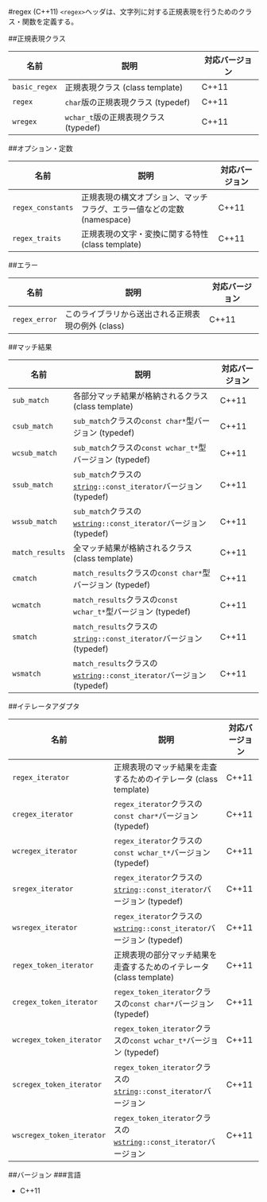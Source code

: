 #regex (C++11)
`<regex>`ヘッダは、文字列に対する正規表現を行うためのクラス・関数を定義する。

##正規表現クラス

| 名前              | 説明                                  | 対応バージョン |
|-------------------|---------------------------------------|-------|
| `basic_regex`     | 正規表現クラス (class template)       | C++11 |
| `regex`           | `char`版の正規表現クラス (typedef)    | C++11 |
| `wregex`          | `wchar_t`版の正規表現クラス (typedef) | C++11 |


##オプション・定数

| 名前              | 説明                                  | 対応バージョン |
|-------------------|---------------------------------------|-------|
| `regex_constants` | 正規表現の構文オプション、マッチフラグ、エラー値などの定数 (namespace) | C++11 |
| `regex_traits`    | 正規表現の文字・変換に関する特性 (class template)                      | C++11 |


##エラー

| 名前              | 説明                                               | 対応バージョン |
|-------------------|----------------------------------------------------|-------|
| `regex_error`     | このライブラリから送出される正規表現の例外 (class) | C++11 |


##マッチ結果

| 名前              | 説明                                                                   | 対応バージョン |
|-------------------|------------------------------------------------------------------------|-------|
| `sub_match`       | 各部分マッチ結果が格納されるクラス (class template)                    | C++11 |
| `csub_match`      | `sub_match`クラスの`const char*`型バージョン (typedef)                 | C++11 |
| `wcsub_match`     | `sub_match`クラスの`const wchar_t*`型バージョン (typedef)              | C++11 |
| `ssub_match`      | `sub_match`クラスの[`string`](/reference/string/basic_string.md)`::const_iterator`バージョン (typedef) | C++11 |
| `wssub_match`     | `sub_match`クラスの[`wstring`](/reference/string/basic_string.md)`::const_iterator`バージョン (typedef) | C++11 |
| `match_results`   | 全マッチ結果が格納されるクラス (class template)                        | C++11 |
| `cmatch`          | `match_results`クラスの`const char*`型バージョン (typedef)             | C++11 |
| `wcmatch`         | `match_results`クラスの`const wchar_t*`型バージョン (typedef)          | C++11 |
| `smatch`          | `match_results`クラスの[`string`](/reference/string/basic_string.md)`::const_iterator`バージョン (typedef) | C++11 |
| `wsmatch`         | `match_results`クラスの[`wstring`](/reference/string/basic_string.md)`::const_iterator`バージョン (typedef) | C++11 |

##イテレータアダプタ

| 名前              | 説明                                                                   | 対応バージョン |
|-------------------|------------------------------------------------------------------------|-------|
| `regex_iterator`  | 正規表現のマッチ結果を走査するためのイテレータ (class template)        | C++11 |
| `cregex_iterator` | `regex_iterator`クラスの`const char*`バージョン (typedef)              | C++11 |
| `wcregex_iterator` | `regex_iterator`クラスの`const wchar_t*`バージョン (typedef)          | C++11 |
| `sregex_iterator`  | `regex_iterator`クラスの[`string`](/reference/string/basic_string.md)`::const_iterator`バージョン (typedef) | C++11 |
| `wsregex_iterator`  | `regex_iterator`クラスの[`wstring`](/reference/string/basic_string.md)`::const_iterator`バージョン (typedef) | C++11 |
| `regex_token_iterator`   | 正規表現の部分マッチ結果を走査するためのイテレータ (class template) | C++11 |
| `cregex_token_iterator`  | `regex_token_iterator`クラスの`const char*`バージョン (typedef)     | C++11 |
| `wcregex_token_iterator` | `regex_token_iterator`クラスの`const wchar_t*`バージョン (typedef)  | C++11 |
| `scregex_token_iterator` | `regex_token_iterator`クラスの[`string`](/reference/string/basic_string.md)`::const_iterator`バージョン  | C++11 |
| `wscregex_token_iterator` | `regex_token_iterator`クラスの[`wstring`](/reference/string/basic_string.md)`::const_iterator`バージョン  | C++11 |


##バージョン
###言語
- C++11

